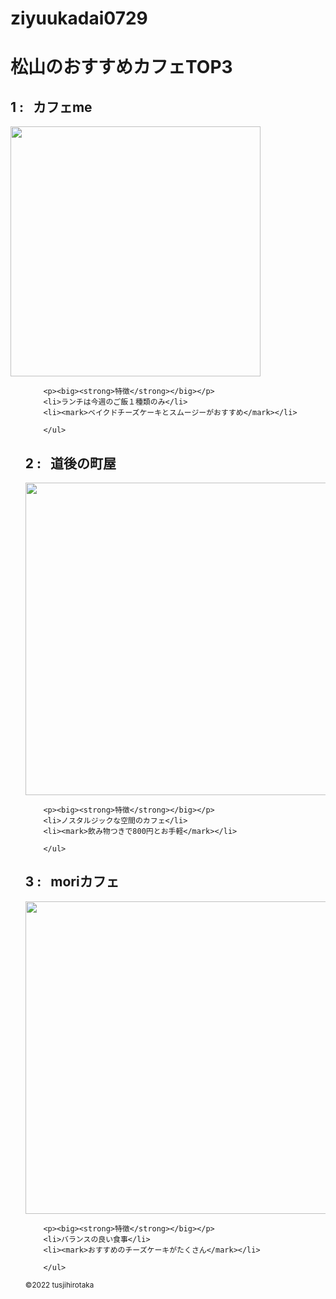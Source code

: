 # ziyuukadai0729
<!DOCTYPE html>
<html lang="ja">

<head>
<meta charset="UTF‐8">
<link rel="stylesheet" href="index.css"

<!--header-->
<title>松山のおすすめカフェTOP3</title>
</header>

</head>

<body>
    <h1>松山のおすすめカフェTOP3</h1>
    <p></p>
    <h2>1 : &nbsp;   カフェme</h2>
    <img width="400"src ="https://img2.mypl.net/image.php?id=369a7698ff41c8c3845cbb044aab498800c392a0_cms_image.jpg&p=s3-img-origin02&s=960_1480&op=">
    <ul>

        <p><big><strong>特徴</strong></big></p>
        <li>ランチは今週のご飯１種類のみ</li>
        <li><mark>ベイクドチーズケーキとスムージーがおすすめ</mark></li>
        
        </ul>
</body>

<body>
    <p></p>
    <h2>2 : &nbsp;   道後の町屋</h2>
    <img width="500"src ="https://www.dogonomachiya.com/wp-content/themes/machiya/parts/slide02.jpg">

        <p><big><strong>特徴</strong></big></p>
        <li>ノスタルジックな空間のカフェ</li>
        <li><mark>飲み物つきで800円とお手軽</mark></li>
        
        </ul>
</body>

<body>
    <p></p>
    <h2>3 : &nbsp;   moriカフェ</h2>
    <img width="500"src ="https://obs.line-scdn.net/0heQ_r_wP_On5iCxOyrj9FKTFZOhERZyU2BjElThMVZjpNPg1YKR9pGDcLZlJKO3gtQh0CGUcXFztOSX8sLB92GDMCexUObysoVjh1HkQOZgtOaSkuCmRxGg/f1024_1024_90">

        <p><big><strong>特徴</strong></big></p>
        <li>バランスの良い食事</li>
        <li><mark>おすすめのチーズケーキがたくさん</mark></li>
        
        </ul>
 
</body>
</html>

<footer><small>&copy;2022  tusjihirotaka</small></footer>
